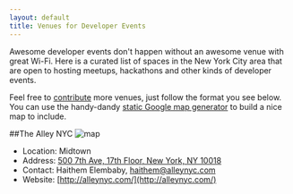 ```yaml
---
layout: default
title: Venues for Developer Events
---
```

Awesome developer events don't happen without an awesome venue with great Wi-Fi. Here is a curated list of spaces in the New York City area that are open to hosting meetups, hackathons and other kinds of developer events. 

Feel free to [contribute][] more venues, just follow the format you see below. You can use the handy-dandy [static Google map generator][] to build a nice map to include.

##The Alley NYC <a name="the-alley"></a>
![map](http://maps.google.com/maps/api/staticmap?center=40.753108,-73.989206&zoom=15&markers=40.753108,-73.989206&size=500x300&sensor=false)

* Location: Midtown
* Address: [500 7th Ave, 17th Floor, New York, NY 10018](https://www.google.com/maps/preview#!q=500+7th+ave%2C+new+york%2C++ny&data=!4m10!1m9!4m8!1m3!1d3156!2d-73.9892062!3d40.7531081!3m2!1i1440!2i802!4f13.1)
* Contact: Haithem Elembaby, haithem@alleynyc.com
* Website: [http://alleynyc.com/](http://alleynyc.com/)

[contribute]: /submit
[static google map generator]: http://gmaps-samples.googlecode.com/svn/trunk/simplewizard/makestaticmap.html
